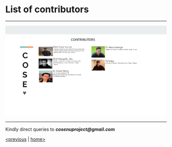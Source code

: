 # List of contributors
---                 

![image](./static/Cosenu_contributers.png)

---                                                                                     
   Kindly direct queries to **_cosenuproject@gmail.com_**    

   [<previous](example.md) &#124; [home>](index.md)                             
